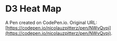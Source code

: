 # D3 Heat Map

A Pen created on CodePen.io. Original URL: [https://codepen.io/nicolauzpitterz/pen/NWvQvpj](https://codepen.io/nicolauzpitterz/pen/NWvQvpj).


